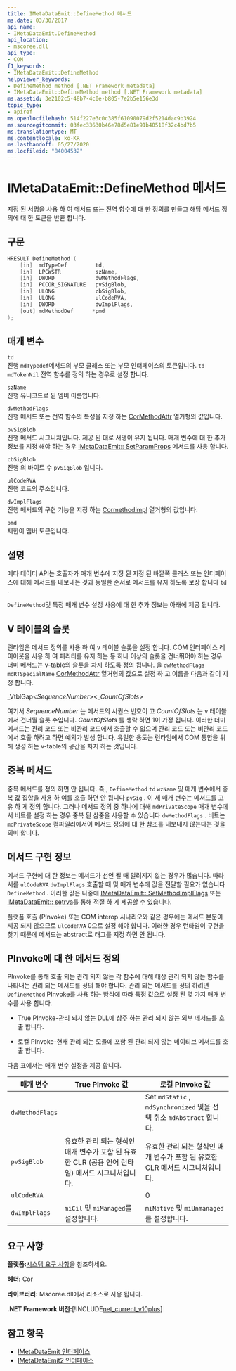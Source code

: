 ```yaml
---
title: IMetaDataEmit::DefineMethod 메서드
ms.date: 03/30/2017
api_name:
- IMetaDataEmit.DefineMethod
api_location:
- mscoree.dll
api_type:
- COM
f1_keywords:
- IMetaDataEmit::DefineMethod
helpviewer_keywords:
- DefineMethod method [.NET Framework metadata]
- IMetaDataEmit::DefineMethod method [.NET Framework metadata]
ms.assetid: 3e2102c5-48b7-4c0e-b805-7e2b5e156e3d
topic_type:
- apiref
ms.openlocfilehash: 514f227e3c0c385f61090079d2f5214dac9b3924
ms.sourcegitcommit: 03fec33630b46e78d5e81e91b40518f32c4bd7b5
ms.translationtype: MT
ms.contentlocale: ko-KR
ms.lasthandoff: 05/27/2020
ms.locfileid: "84004532"
---
```

# <a name="imetadataemitdefinemethod-method"></a>IMetaDataEmit::DefineMethod 메서드
지정 된 서명을 사용 하 여 메서드 또는 전역 함수에 대 한 정의를 만들고 해당 메서드 정의에 대 한 토큰을 반환 합니다.  
  
## <a name="syntax"></a>구문  
  
```cpp  
HRESULT DefineMethod (
    [in]  mdTypeDef         td,
    [in]  LPCWSTR           szName,
    [in]  DWORD             dwMethodFlags,
    [in]  PCCOR_SIGNATURE   pvSigBlob,
    [in]  ULONG             cbSigBlob,
    [in]  ULONG             ulCodeRVA,
    [in]  DWORD             dwImplFlags,
    [out] mdMethodDef      *pmd  
);  
```  
  
## <a name="parameters"></a>매개 변수  
 `td`  
 진행 `mdTypedef`메서드의 부모 클래스 또는 부모 인터페이스의 토큰입니다. `td` `mdTokenNil` 전역 함수를 정의 하는 경우로 설정 합니다.  
  
 `szName`  
 진행 유니코드로 된 멤버 이름입니다.  
  
 `dwMethodFlags`  
 진행 메서드 또는 전역 함수의 특성을 지정 하는 [CorMethodAttr](cormethodattr-enumeration.md) 열거형의 값입니다.  
  
 `pvSigBlob`  
 진행 메서드 시그니처입니다. 제공 된 대로 서명이 유지 됩니다. 매개 변수에 대 한 추가 정보를 지정 해야 하는 경우 [IMetaDataEmit:: SetParamProps](imetadataemit-setparamprops-method.md) 메서드를 사용 합니다.  
  
 `cbSigBlob`  
 진행 의 바이트 수 `pvSigBlob` 입니다.  
  
 `ulCodeRVA`  
 진행 코드의 주소입니다.  
  
 `dwImplFlags`  
 진행 메서드의 구현 기능을 지정 하는 [Cormethodimpl](cormethodimpl-enumeration.md) 열거형의 값입니다.  
  
 `pmd`  
 제한이 멤버 토큰입니다.  
  
## <a name="remarks"></a>설명  
 메타 데이터 API는 호출자가 매개 변수에 지정 된 지정 된 바깥쪽 클래스 또는 인터페이스에 대해 메서드를 내보내는 것과 동일한 순서로 메서드를 유지 하도록 보장 합니다 `td` .  
  
 `DefineMethod`및 특정 매개 변수 설정 사용에 대 한 추가 정보는 아래에 제공 됩니다.  
  
## <a name="slots-in-the-v-table"></a>V 테이블의 슬롯  
 런타임은 메서드 정의를 사용 하 여 v 테이블 슬롯을 설정 합니다. COM 인터페이스 레이아웃을 사용 하 여 패리티를 유지 하는 등 하나 이상의 슬롯을 건너뛰어야 하는 경우 더미 메서드는 v-table의 슬롯을 차지 하도록 정의 됩니다. 을 `dwMethodFlags` `mdRTSpecialName` [CorMethodAttr](cormethodattr-enumeration.md) 열거형의 값으로 설정 하 고 이름을 다음과 같이 지정 합니다.  
  
 _VtblGap\<*SequenceNumber*>\<\_*CountOfSlots*>
  
 여기서 *SequenceNumber* 는 메서드의 시퀀스 번호이 고 *CountOfSlots* 는 v 테이블에서 건너뛸 슬롯 수입니다. *CountOfSlots* 를 생략 하면 1이 가정 됩니다. 이러한 더미 메서드는 관리 코드 또는 비관리 코드에서 호출할 수 없으며 관리 코드 또는 비관리 코드에서 호출 하려고 하면 예외가 발생 합니다. 유일한 용도는 런타임에서 COM 통합을 위해 생성 하는 v-table의 공간을 차지 하는 것입니다.  
  
## <a name="duplicate-methods"></a>중복 메서드  
 중복 메서드를 정의 하면 안 됩니다. 즉,, `DefineMethod` `td` `wzName` 및 매개 변수에서 중복 값 집합을 사용 하 여를 호출 하면 안 됩니다 `pvSig` . 이 세 매개 변수는 메서드를 고유 하 게 정의 합니다. 그러나 메서드 정의 중 하나에 대해 `mdPrivateScope` 매개 변수에서 비트를 설정 하는 경우 중복 된 삼중을 사용할 수 있습니다 `dwMethodFlags` . 비트는 `mdPrivateScope` 컴파일러에서이 메서드 정의에 대 한 참조를 내보내지 않는다는 것을 의미 합니다.  
  
## <a name="method-implementation-information"></a>메서드 구현 정보  
 메서드 구현에 대 한 정보는 메서드가 선언 될 때 알려지지 않는 경우가 많습니다. 따라서를 `ulCodeRVA` `dwImplFlags` 호출할 때 및 매개 변수에 값을 전달할 필요가 없습니다 `DefineMethod` . 이러한 값은 나중에 [IMetaDataEmit:: SetMethodImplFlags](../../../../docs/framework/unmanaged-api/metadata/imetadataemit-setmethodimplflags-method.md) 또는 [IMetaDataEmit:: setrva](imetadataemit-setrva-method.md)를 통해 적절 하 게 제공할 수 있습니다.  
  
 플랫폼 호출 (PInvoke) 또는 COM interop 시나리오와 같은 경우에는 메서드 본문이 제공 되지 않으므로 `ulCodeRVA` 0으로 설정 해야 합니다. 이러한 경우 런타임이 구현을 찾기 때문에 메서드는 abstract로 태그를 지정 하면 안 됩니다.  
  
## <a name="defining-a-method-for-pinvoke"></a>PInvoke에 대 한 메서드 정의  
 PInvoke를 통해 호출 되는 관리 되지 않는 각 함수에 대해 대상 관리 되지 않는 함수를 나타내는 관리 되는 메서드를 정의 해야 합니다. 관리 되는 메서드를 정의 하려면 `DefineMethod` PInvoke를 사용 하는 방식에 따라 특정 값으로 설정 된 몇 가지 매개 변수를 사용 합니다.  
  
- True PInvoke-관리 되지 않는 DLL에 상주 하는 관리 되지 않는 외부 메서드를 호출 합니다.  
  
- 로컬 PInvoke-현재 관리 되는 모듈에 포함 된 관리 되지 않는 네이티브 메서드를 호출 합니다.  
  
 다음 표에서는 매개 변수 설정을 제공 합니다.  
  
|매개 변수|True PInvoke 값|로컬 PInvoke 값|  
|---------------|-----------------------------|------------------------------|  
|`dwMethodFlags`||Set `mdStatic` , `mdSynchronized` 및을 선택 취소 `mdAbstract` 합니다.|  
|`pvSigBlob`|유효한 관리 되는 형식인 매개 변수가 포함 된 유효한 CLR (공용 언어 런타임) 메서드 시그니처입니다.|유효한 관리 되는 형식인 매개 변수가 포함 된 유효한 CLR 메서드 시그니처입니다.|  
|`ulCodeRVA`||0|  
|`dwImplFlags`|`miCil` 및 `miManaged`를 설정합니다.|`miNative` 및 `miUnmanaged`를 설정합니다.|  
  
## <a name="requirements"></a>요구 사항  
 **플랫폼:**[시스템 요구 사항](../../get-started/system-requirements.md)을 참조하세요.  
  
 **헤더:** Cor  
  
 **라이브러리:** Mscoree.dll에서 리소스로 사용 됩니다.  
  
 **.NET Framework 버전:**[!INCLUDE[net_current_v10plus](../../../../includes/net-current-v10plus-md.md)]  
  
## <a name="see-also"></a>참고 항목

- [IMetaDataEmit 인터페이스](imetadataemit-interface.md)
- [IMetaDataEmit2 인터페이스](imetadataemit2-interface.md)
